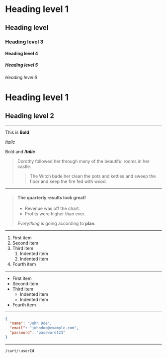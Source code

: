 # Heading level 1

## Heading level 

### Heading level 3

#### Heading level 4

##### Heading level 5

###### Heading level 6

Heading level 1
===============

Heading level 2
---------------

---------------

This is **Bold**

*Italic*

Bold and ***Italic***

> Dorothy followed her through many of the beautiful rooms in her castle.
>> The Witch bade her clean the pots and kettles and sweep the floor and keep the fire fed with wood.

-------------------

> #### The quarterly results look great!
>
> - Revenue was off the chart.
> - Profits were higher than ever.
>
>  *Everything* is going according to **plan**.

--------------------

1. First item
2. Second item
3. Third item
    1. Indented item
    2. Indented item
4. Fourth item

--------------------

- First item
- Second item
- Third item
    - Indented item
    - Indented item
- Fourth item

---------

  ```json
  {
    "name": "John Doe",
    "email": "johndoe@example.com",
    "password": "password123"
  }
  ```


---

`/cart/:userId`
